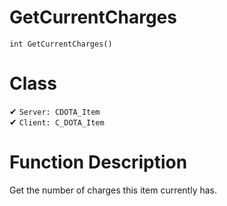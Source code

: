 # GetCurrentCharges
```
int GetCurrentCharges()
```
# Class
✔ `Server: CDOTA_Item`  
✔ `Client: C_DOTA_Item`  

# Function Description
Get the number of charges this item currently has.
